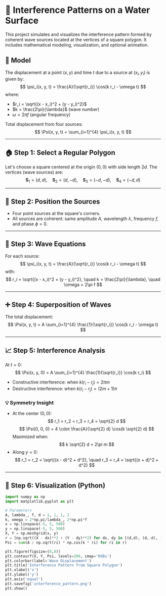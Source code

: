 # 🌊 Interference Patterns on a Water Surface

This project simulates and visualizes the interference pattern formed by coherent wave sources located at the vertices of a square polygon. It includes mathematical modeling, visualization, and optional animation.

## 🧮 Model

The displacement at a point $(x, y)$ and time $t$ due to a source at $(x_i, y_i)$ is given by:
$$
\psi_i(x, y, t) = \frac{A}{\sqrt{r_i}} \cos(k r_i - \omega t)
$$
where:
- $r_i = \sqrt{(x - x_i)^2 + (y - y_i)^2}$
- $k = \frac{2\pi}{\lambda}$ (wave number)
- $\omega = 2\pi f$ (angular frequency)

Total displacement from four sources:
$$
\Psi(x, y, t) = \sum_{i=1}^{4} \psi_i(x, y, t)
$$

---

## 🏠 Step 1: Select a Regular Polygon

Let's choose a square centered at the origin $(0, 0)$ with side length $2d$. The vertices (wave sources) are:
$$
\mathbf{S}_1 = (d, d), \quad \mathbf{S}_2 = (d, -d), \quad \mathbf{S}_3 = (-d, -d), \quad \mathbf{S}_4 = (-d, d)
$$

---

## 🌊 Step 2: Position the Sources

- Four point sources at the square's corners.
- All sources are coherent: same amplitude $A$, wavelength $\lambda$, frequency $f$, and phase $\phi = 0$.

---

## 🔬 Step 3: Wave Equations

For each source:
$$
\psi_i(x, y, t) = \frac{A}{\sqrt{r_i}} \cos(k r_i - \omega t)
$$
with:
$$
r_i = \sqrt{(x - x_i)^2 + (y - y_i)^2}, \quad k = \frac{2\pi}{\lambda}, \quad \omega = 2\pi f
$$

---

## ➕ Step 4: Superposition of Waves

The total displacement:
$$
\Psi(x, y, t) = A \sum_{i=1}^{4} \frac{1}{\sqrt{r_i}} \cos(k r_i - \omega t)
$$

---

## 📈 Step 5: Interference Analysis

At $t=0$:
$$
\Psi(x, y, 0) = A \sum_{i=1}^{4} \frac{1}{\sqrt{r_i}} \cos(k r_i)
$$

- Constructive interference: when $k(r_i - r_j) = 2\pi m$
- Destructive interference: when $k(r_i - r_j) = (2m+1)\pi$

### 💡 Symmetry Insight
- At the center $(0,0)$:
$$
r_1 = r_2 = r_3 = r_4 = \sqrt{2} d
$$
$$
\Psi(0, 0, 0) = 4 \cdot \frac{A}{\sqrt{2} d} \cos(k \sqrt{2} d)
$$
Maximized when:
$$
k \sqrt{2} d = 2\pi m
$$
- Along $y=0$:
$$
r_1 = r_2 = \sqrt{(x - d)^2 + d^2}, \quad r_3 = r_4 = \sqrt{(x + d)^2 + d^2}
$$

---

## 🎨 Step 6: Visualization (Python)
```python
import numpy as np
import matplotlib.pyplot as plt

# Parameters
A, lambda_, f, d = 1, 1, 1, 2
k, omega = 2*np.pi/lambda_, 2*np.pi*f
x = np.linspace(-5, 5, 500)
y = np.linspace(-5, 5, 500)
X, Y = np.meshgrid(x, y)
r = [np.sqrt((X - dx)**2 + (Y - dy)**2) for dx, dy in [(d,d), (d,-d), (-d,-d), (-d,d)]]
Psi = sum(A / np.sqrt(ri) * np.cos(k * ri) for ri in r)

plt.figure(figsize=(8,8))
plt.contourf(X, Y, Psi, levels=200, cmap='RdBu')
plt.colorbar(label='Wave Displacement')
plt.title('Interference Pattern from Square Polygon')
plt.xlabel('x')
plt.ylabel('y')
plt.axis('equal')
plt.savefig('interference_pattern.png')
plt.show()